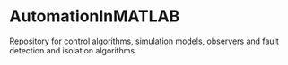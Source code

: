 # AutomationInMATLAB
Repository for control algorithms, simulation models, observers and fault detection and isolation algorithms.

